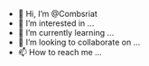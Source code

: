 - 👋 Hi, I’m @Combsriat
- 👀 I’m interested in ...
- 🌱 I’m currently learning ...
- 💞️ I’m looking to collaborate on ...
- 📫 How to reach me ...

<!---
Combsriat/Combsriat is a ✨ special ✨ repository because its `README.md` (this file) appears on your GitHub profile.
You can click the Preview link to take a look at your changes.
--->
